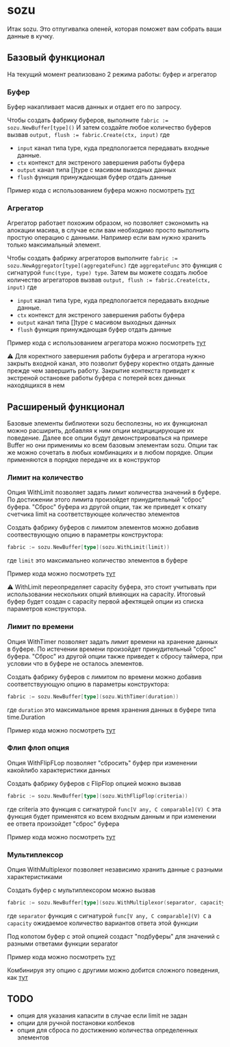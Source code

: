 # sozu

Итак sozu. Это отпугивалка оленей,
которая поможет вам собрать ваши данные в кучку.

## Базовый функционал

На текущий момент реализовано 2 режима работы: буфер и агрегатор

### Буфер

Буфер накапливает масив данных и отдает его по запросу.

Чтобы создать фабрику буферов, выполните `fabric := sozu.NewBuffer[type]()`
И затем создайте любое количество буферов вызвав
`output, flush := fabric.Create(ctx, input)` где

- `input` канал типа type, куда предпологается передавать входные данные.
- `ctx` контекст для экстреного завершения работы буфера
- `output` канал типа []type с масивом выходных данных
- `flush` функция принуждающая буфер отдать данные

Пример кода с использованием буфера можно посмотреть
[тут](example/buffer/buffer.go)

### Агрегатор

Агрегатор работает похожим образом, но позволяет сэкономить на алокации масива,
в случае если вам необходимо просто выполнить простую операцию с данными.
Например если вам нужно хранить только максимальный элемент.

Чтобы создать фабрику агрегаторов выполните
`fabric := sozu.NewAggregator[type](aggregateFunc)` где
`aggregateFunc` это функция с сигнатурой `func(type, type) type`.
Затем вы можете создать любое количество агрегаторов вызвав
`output, flush := fabric.Create(ctx, input)` где

- `input` канал типа type, куда предпологается передавать входные данные.
- `ctx` контекст для экстреного завершения работы буфера
- `output` канал типа []type с масивом выходных данных
- `flush` функция принуждающая буфер отдать данные

Пример кода с использованием агрегатора можно посмотреть
[тут](example/aggregator/aggregator.go)

:warning: Для коректного завершения работы буфера и агрегатора нужно закрыть
входной канал,
это позволит буферу коректно отдать данные прежде чем завершить работу.
Закрытие контекста привидет к экстреной остановке работы буфера с потерей всех
данных находящихся в нем

## Расширеный функционал

Базовые элементы библиотеки sozu бесполезны, но их функционал можно расширить,
добавляя к ним опции модицицирующие их поведение.
Далее все опции будут демонстрироваться на примере Buffer но они применимы
ко всем базовым элементам sozu.
Опции так же можно сочетать в любых комбинациях и в любом порядке.
Опции применяются в порядке передаче их в конструктор

### Лимит на количество

Опция WithLimit позволяет задать лимит количества значений в буфере.
По достижении этого лимита произойдет принудительный "сброс" буфера.
"Сброс" буфера из другой опции, так же приведет к откату счетчика limit
на соответствующее количество элементов

Создать фабрику буферов с лимитом элементов можно добавив соотвествующую опцию
в параметры конструктора:

```go
fabric := sozu.NewBuffer[type](sozu.WithLimit(limit))
```

где `limit` это максимальнео количество элементов в буфере

Пример кода можно посмотреть [тут](example/limited_buffer/limited_buffer.go)

:warning: WithLimit переопределяет capacity буфера, это стоит учитывать
при использовании нескольких опций влияющих на capacity. Итоговый буфер будет
создан с capacity первой афектящей опции из списка параметров конструктора.

### Лимит по времени

Опция WithTimer позволяет задать лимит времени на хранение данных в буфере.
По истечении времени произойдет принудительный "сброс" буфера.
"Сброс" из другой опции также приведет к сбросу таймера,
при условии что в буфере не осталось элементов.

Создать фабрику буферов с лимитом по времени можно добавив соответствуующую
опцию в параметры конструктора:

```go
fabric := sozu.NewBuffer[type](sozu.WithTimer(duration))
```

где `duration` это максимальное время хранения данных в буфере типа
time.Duration

Пример кода можно посмотреть [тут](example/timer_buffer/timer_buffer.go)

### Флип флоп опция

Опция WithFlipFLop позволяет "сбросить" буфер при изменении какойлибо
характеристики данных

Создать фабрику буферов с FlipFlop опцией можно вызвав

```go
fabric := sozu.NewBuffer[type](sozu.WithFlipFlop(criteria))
```

где criteria это функция с сигнатурой `func[V any, C comparable](V) C`
эта функция будет применятся ко всем входным данным и при изменении ее ответа
произойдет "сброс" буфера

Пример кода можно посмотреть [тут](example/flip_flop_buffer/flip_flop_buffer.go)

### Мультиплексор

Опция WithMultiplexor позволяет независимо хранить данные
с разными характеристиками

Создать буфер с мультиплексором можно вызвав

```go
fabric := sozu.NewBuffer[type](sozu.WithMultiplexor(separator, capacity))
```

где `separator` функция с сигнатурой `func[V any, C comparable](V) C`
а `capacity` ожидаемое количество вариантов ответа этой функции

Под копотом буфер с этой опцией создаст "подбуферы" для значений с разными
ответами функции separator

Пример кода можно посмотреть
[тут](example/multiplexor_buffer/multiplexor_buffer.go)

Комбинируя эту опцию с другими можно добится сложного поведения, как
[тут](example/multiplexor_combination/multiplexor_combination.go)

## TODO
- опция для указания капасити в случае если limit не задан
- опции для ручной постановки колбеков
- опция для сброса по достижению количества определенных элементов
